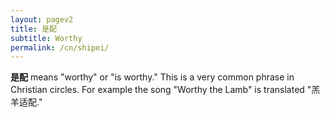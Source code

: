 ```yaml
---
layout: pagev2
title: 是配
subtitle: Worthy
permalink: /cn/shipei/
---
```


**是配** means "worthy" or "is worthy." This is a very common phrase in Christian circles. For example the song "Worthy the Lamb" is translated "羔羊适配."
